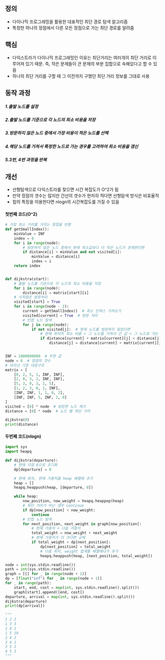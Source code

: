 ## 정의
- 다이나믹 프로그래밍을 활용한 대표적인 최단 경로 탐색 알고리즘
- 특정한 하나의 정점에서 다른 모든 정점으로 가는 최단 경로를 알려줌

## 핵심
- 다익스트라가 다이나믹 프로그래밍인 이유는 최단거리는 여러개의 최단 거리로 이루어져 있기 때문. 즉, 작은 문제들이 큰 문제의 부분 집합으로 속해있다고 할 수 있음
- 하나의 최단 거리를 구할 때 그 이전까지 구했던 최단 거리 정보를 그대로 사용

## 동작 과정
##### 1.출발 노드를 설정
##### 2.출발 노드를 기준으로 각 노드의 최소 비용을 저장
##### 3.방문하지 않은 노드 중에서 가장 비용이 적은 노드를 선택
##### 4.해당 노드를 거쳐서 특정한 노드로 가는 경우를 고려하여 최소 비용을 갱신
##### 5.3번, 4번 과정을 반복

## 개선
- 선형탐색으로 다익스트라를 찾으면 시간 복잡도가 O^2가 됨
- 만약 정점의 갯수는 많지만 간선의 갯수가 현저히 적다면 선형탐색 방식은 비효율적
- 힙의 특징을 이용한다면 nlogn의 시간복잡도를 가질 수 있음

#### 첫번째 코드(O^2)
```python
# 가장 최소 거리를 가지는 정점을 반환
def getSmallIndex():
    minValue = INF
    index = 0
    for i in range(node):
        # 방문하지 않은 노드 중에서 현재 최소값보다 더 작은 노드가 존재한다면
        if distance[i] < minValue and not visited[i]:
            minValue = distance[i]
            index = i
    return index


def dijkstra(start):
    # 출발 노드를 기준으로 각 노드의 최소 비용을 저장
    for i in range(node):
        distance[i] = matrix[start][i]
    # 시작점은 방문처리
    visited[start] = True
    for i in range(node - 2):
        current = getSmallIndex()  # 최소 인덱스 가져오기
        visited[current] = True  # 방문 처리
        # 인접 노드 탐색
        for j in range(node):
            if not visited[j]:  # 현재 노드를 방문하지 않았다면
                # 현재 위치의 최소 비용 + 그 노드를 거쳐서 간 값 < 그 노드로 가는 최소 비용
                if distance[current] + matrix[current][j] < distance[j]:
                    distance[j] = distance[current] + matrix[current][j]  # 작은 값으로 갱신


INF = 1000000000  # 무한 값
node = 6  # 정점의 갯수
# 대각선 기준 대칭구조
matrix = [
    [0, 2, 5, 1, INF, INF],
    [2, 0, 3, 2, INF, INF],
    [5, 3, 0, 3, 1, 5],
    [1, 2, 3, 0, 1, INF],
    [INF, INF, 1, 1, 0, 2],
    [INF, INF, 5, INF, 2, 0]
]
visited = [0] * node  # 방문한 노드 체크
distance = [0] * node  # 노드 별 최단 거리

dijkstra(0)
print(distance)
```

#### 두번째 코드(nlogn)
```python
import sys
import heapq

def dijkstra(departure):
    # 현재 지점 0으로 초기화
    dp[departure] = 0

    # 현재 위치, 현재 가중치를 heap 배열에 추가
    heap = []
    heapq.heappush(heap, [departure, 0])

    while heap:
        now_position, now_weight = heapq.heappop(heap)
        # 최단 거리가 아닌 경우 continue
        if dp[now_position] < now_weight:
            continue
        # 인접 노드 탐색
        for next_position, next_weight in graph[now_position]:
            # 현재 가중치 + 다음 가중치
            total_weight = now_weight + next_weight
            # 현재 가중치가 더 크다면 교체
            if total_weight < dp[next_position]:
                dp[next_position] = total_weight
                # 다음 위치, weight 합계를 배열에다가 추가
                heapq.heappush(heap, [next_position, total_weight])

node = int(sys.stdin.readline())
path = int(sys.stdin.readline())
graph = [[] for _ in range(node + 1)]
dp = [float("inf") for _ in range(node + 1)]
for _ in range(path):
    start, end, cost = map(int, sys.stdin.readline().split())
    graph[start].append([end, cost])
departure, arrival = map(int, sys.stdin.readline().split())
dijkstra(departure)
print(dp[arrival])

"""
1 2 2
1 3 3
1 4 1
1 5 10
2 4 2
3 4 1
3 5 1
4 5 3
"""
```